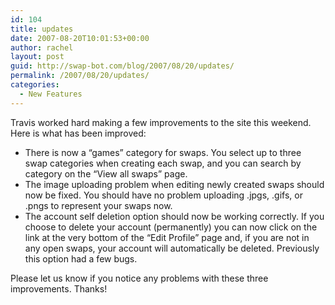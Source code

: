 ```yaml
---
id: 104
title: updates
date: 2007-08-20T10:01:53+00:00
author: rachel
layout: post
guid: http://swap-bot.com/blog/2007/08/20/updates/
permalink: /2007/08/20/updates/
categories:
  - New Features
---
```

Travis worked hard making a few improvements to the site this weekend. Here is what has been improved:

  * There is now a &#8220;games&#8221; category for swaps. You select up to three swap categories when creating each swap, and you can search by category on the &#8220;View all swaps&#8221; page.
  * The image uploading problem when editing newly created swaps should now be fixed. You should have no problem uploading .jpgs, .gifs, or .pngs to represent your swaps now.
  * The account self deletion option should now be working correctly. If you choose to delete your account (permanently) you can now click on the link at the very bottom of the &#8220;Edit Profile&#8221; page and, if you are not in any open swaps, your account will automatically be deleted. Previously this option had a few bugs. 

Please let us know if you notice any problems with these three improvements. Thanks!